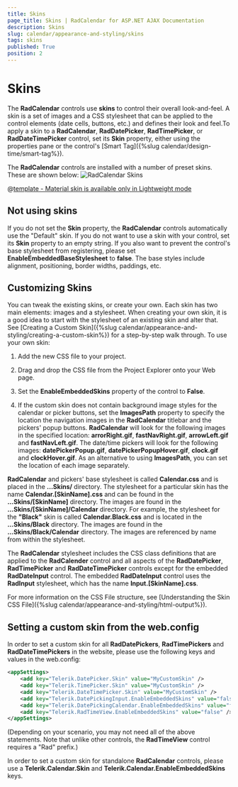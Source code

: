 ```yaml
---
title: Skins
page_title: Skins | RadCalendar for ASP.NET AJAX Documentation
description: Skins
slug: calendar/appearance-and-styling/skins
tags: skins
published: True
position: 2
---
```


# Skins



The **RadCalendar** controls use **skins** to control their overall look-and-feel. A skin is a set of images and a CSS stylesheet that can be applied to the control elements (date cells, buttons, etc.) and defines their look and feel.To apply a skin to a **RadCalendar**, **RadDatePicker**, **RadTimePicker**, or **RadDateTimePicker** control, set its **Skin** property, either using the properties pane or the control's [Smart Tag]({%slug calendar/design-time/smart-tag%}).

The **RadCalendar** controls are installed with a number of preset skins. These are shown below:
![RadCalendar Skins](images/calendar-skins.png) 


 @[template - Material skin is available only in Lightweight mode](/_templates/common/skins-notes.md#material-only-in-lightweight) 




## Not using skins

If you do not set the **Skin** property, the **RadCalendar** controls automatically use the "Default" skin. If you do not want to use a skin with your control, set its **Skin** property to an empty string. If you also want to prevent the control's base stylesheet from registering, please set **EnableEmbeddedBaseStylesheet** to **false**. The base styles include alignment, positioning, border widths, paddings, etc.

## Customizing Skins

You can tweak the existing skins, or create your own. Each skin has two main elements: images and a stylesheet. When creating your own skin, it is a good idea to start with the stylesheet of an existing skin and alter that. See [Creating a Custom Skin]({%slug calendar/appearance-and-styling/creating-a-custom-skin%}) for a step-by-step walk through. To use your own skin:

1. Add the new CSS file to your project.

2. Drag and drop the CSS file from the Project Explorer onto your Web page.

3. Set the **EnableEmbeddedSkins** property of the control to **False**.

4. If the custom skin does not contain background image styles for the calendar or picker buttons, set the **ImagesPath** property to specify the location the navigation images in the **RadCalendar** titlebar and the pickers' popup buttons. **RadCalendar** will look for the following images in the specified location: **arrorRight.gif**, **fastNavRight.gif**, **arrowLeft.gif** and **fastNavLeft.gif**. The date/time pickers will look for the following images: **datePickerPopup.gif**, **datePickerPopupHover.gif**, **clock.gif** and **clockHover.gif**. As an alternative to using **ImagesPath**, you can set the location of each image separately.

**RadCalendar** and pickers' base stylesheet is called **Calendar.css** and is placed in the **...Skins/** directory. The stylesheet for a particular skin has the name **Calendar.[SkinName].css** and can be found in the **...Skins/[SkinName]** directory. The images are found in the **...Skins/[SkinName]/Calendar** directory. For example, the stylesheet for the **"Black"** skin is called **Calendar.Black.css** and is located in the **...Skins/Black** directory. The images are found in the **...Skins/Black/Calendar** directory. The images are referenced by name from within the stylesheet.

The **RadCalendar** stylesheet includes the CSS class definitions that are applied to the **RadCalender** control and all aspects of the **RadDatePicker**, **RadTimePicker** and **RadDateTimePicker** controls except for the embedded **RadDateInput** control. The embedded **RadDateInput** control uses the **RadInput** stylesheet, which has the name **Input.[SkinName].css**.

For more information on the CSS File structure, see [Understanding the Skin CSS File]({%slug calendar/appearance-and-styling/html-output%}).

## Setting a custom skin from the web.config

In order to set a custom skin for all **RadDatePickers**, **RadTimePickers** and **RadDateTimePickers** in the website, please use the following keys and values in the web.config:

````XML 
<appSettings>
    <add key="Telerik.DatePicker.Skin" value="MyCustomSkin" />
    <add key="Telerik.TimePicker.Skin" value="MyCustomSkin" />
    <add key="Telerik.DateTimePicker.Skin" value="MyCustomSkin" />
    <add key="Telerik.DatePickingInput.EnableEmbeddedSkins" value="false" />
    <add key="Telerik.DatePickingCalendar.EnableEmbeddedSkins" value="false" />
    <add key="Telerik.RadTimeView.EnableEmbeddedSkins" value="false" />
</appSettings>
````



(Depending on your scenario, you may not need all of the above statements. Note that unlike other controls, the **RadTimeView** control requires a "Rad" prefix.)

In order to set a custom skin for standalone **RadCalendar** controls, please use a **Telerik.Calendar.Skin** and **Telerik.Calendar.EnableEmbeddedSkins** keys.


